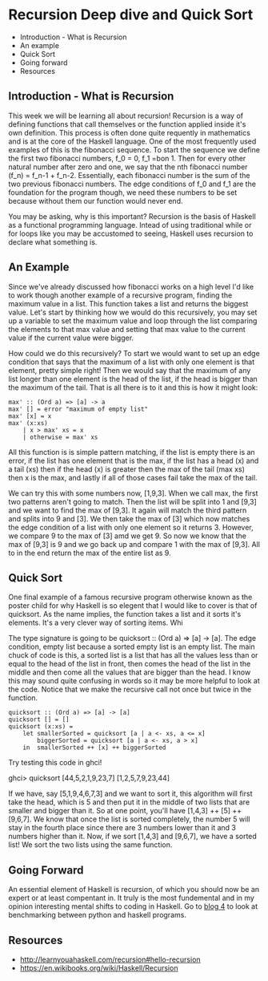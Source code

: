 # Recursion Deep dive and Quick Sort

* Introduction - What is Recursion
* An example
* Quick Sort
* Going forward
* Resources

## Introduction - What is Recursion

This week we will be learning all about recursion! Recursion is a way of defining functions that call themselves or the function applied inside it's own definition. This process is often done quite requently in mathematics and is at the core of the Haskell language. One of the most frequently used examples of this is the fibonacci sequence. To start the sequence we define the first two fibonacci numbers, f_0 = 0, f_1 =bon 1. Then for every other natural number after zero and one, we say that the nth fibonacci number (f_n) = f_n-1 + f_n-2. Essentially, each fibonacci number is the sum of the two previous fibonacci numbers. The edge conditions of f_0 and f_1 are the foundation for the program though, we need these numbers to be set because without them our function would never end.

You may be asking, why is this important? Recursion is the basis of Haskell as a functional programming language. Intead of using traditional while or for loops like you may be accustomed to seeing, Haskell uses recursion to declare what something is.

## An Example
Since we've already discussed how fibonacci works on a high level I'd like to work though another example of a recursive program, finding the maximum value in a list. This function takes a list and returns the biggest value. Let's start by thinking how we would do this recursively, you may set up a variable to set the maximum value and loop through the list comparing the elements to that max value and setting that max value to the current value if the current value were bigger. 

How could we do this recursively? To start we would want to set up an edge condition that says that the maximum of a list with only one element is that element, pretty simple right! Then we would say that the maximum of any list longer than one element is the head of the list, if the head is bigger than the maximum of the tail. That is all there is to it and this is how it might look:

    max' :: (Ord a) => [a] -> a  
    max' [] = error "maximum of empty list"  
    max' [x] = x  
    max' (x:xs)   
        | x > max' xs = x  
        | otherwise = max' xs    
        
All this function is is simple pattern matching, if the list is empty there is an error, if the list has one element that is the max, if the list has a head (x) and a tail (xs) then if the head (x) is greater then the max of the tail (max xs) then x is the max, and lastly if all of those cases fail take the max of the tail.

We can try this with some numbers now, [1,9,3]. When we call max, the first two patterns aren't going to match. Then the list will be split into 1 and [9,3] and we want to find the max of [9,3]. It again will match the third pattern and splits into 9 and [3]. We then take the max of [3] which now matches the edge condition of a list with only one element so it returns 3. However, we compare 9 to the max of [3] amd we get 9. So now we know that the max of [9,3] is 9 and we go back up and compare 1 with the max of [9,3]. All to in the end return the max of the entire list as 9. 

## Quick Sort
One final example of a famous recursive program otherwise known as the poster child for why Haskell is so elegent that I would like to cover is that of quicksort. As the name implies, the function takes a list and it sorts it's elements. It's a very clever way of sorting items. Whi

The type signature is going to be quicksort :: (Ord a) => [a] -> [a]. The edge condition, empty list because a sorted empty list is an empty list. The main chuck of code is this, a sorted list is a list that has all the values less than or equal to the head of the list in front, then comes the head of the list in the middle and then come all the values that are bigger than the head. I know this may sound quite confusing in words so it may be more helpful to look at the code. Notice that we make the recursive call not once but twice in the function.

    quicksort :: (Ord a) => [a] -> [a]  
    quicksort [] = []  
    quicksort (x:xs) =   
        let smallerSorted = quicksort [a | a <- xs, a <= x]  
            biggerSorted = quicksort [a | a <- xs, a > x]  
        in  smallerSorted ++ [x] ++ biggerSorted  

Try testing this code in ghci!

ghci> quicksort [44,5,2,1,9,23,7]
[1,2,5,7,9,23,44]

If we have, say [5,1,9,4,6,7,3] and we want to sort it, this algorithm will first take the head, which is 5 and then put it in the middle of two lists that are smaller and bigger than it. So at one point, you'll have [1,4,3] ++ [5] ++ [9,6,7]. We know that once the list is sorted completely, the number 5 will stay in the fourth place since there are 3 numbers lower than it and 3 numbers higher than it. Now, if we sort [1,4,3] and [9,6,7], we have a sorted list! We sort the two lists using the same function. 

## Going Forward
An essential element of Haskell is recursion, of which you should now be an expert or at least compentant in. It truly is the most fundemental and in my opinion interesting mental shifts to coding in Haskell. Go to [blog 4](Blog4.md) to look at benchmarking between python and haskell programs.

## Resources
* http://learnyouahaskell.com/recursion#hello-recursion
* https://en.wikibooks.org/wiki/Haskell/Recursion 